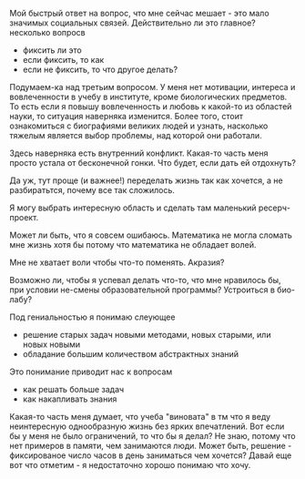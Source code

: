 Мой быстрый ответ на вопрос, что мне сейчас мешает - это мало значимых социальных связей. Действительно ли это главное?  несколько вопросв
- фиксить ли это
- если фиксить, то как
- если не фиксить, то что другое делать?

Подумаем-ка над третьим вопросом. У меня нет мотивации, интереса и вовлеченности в учебу в институте, кроме биологических предметов. То есть если я повышу вовлеченность и любовь к какой-то из областей науки, то ситуация наверняка изменится. Более того, стоит ознакомиться с биографиями великих людей и узнать, насколько тяжелым является выбор проблемы, над которой они работали.

Здесь наверняка есть внутренний конфликт. Какая-то часть меня просто устала от бесконечной гонки. Что будет, если дать ей отдохнуть?

Да уж, тут проще (и важнее!) переделать жизнь так как хочется, а не разбиратьтся, почему все так сложилось.

Я могу выбрать интересную область и сделать там маленький ресерч-проект.

Может ли быть, что я совсем ошибаюсь. Математика не могла сломать мне жизнь хотя бы потому что математика не обладает волей. 

Мне не хватает воли чтобы что-то поменять. Акразия?

Возможно ли, чтобы я успевал делать что-то, что мне нравилось бы, при условии не-смены образовательной программы? Устроиться в био-лабу?

Под гениальностью я понимаю слеующее
- решение старых задач новыми методами, новых старыми, или новых новыми
- обладание большим количеством абстрактных знаний

Это понимание приводит нас к вопросам 
- как решать больше задач
- как накапливать знания

Какая-то часть меня думает, что учеба "виновата" в тм что я веду неинтересную однообразную жизнь без ярких впечатлений. Вот если бы у меня не было ограничений, то что бы я делал? Не знаю, потому что нет примеров в памяти, чем занимаются люди. Может быть, решение - фиксированое число часов в день заниматься чем хочется? Давай еще вот что отметим - я недостаточно хорошо понимаю что хочу. 